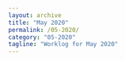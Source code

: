 ```yaml
---
layout: archive
title: "May 2020"
permalink: /05-2020/
category: "05-2020"
tagline: "Worklog for May 2020"
---
```

